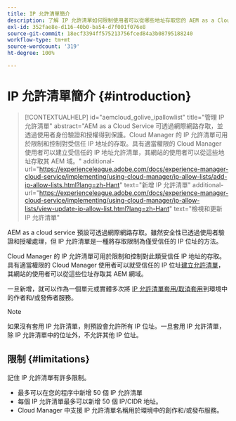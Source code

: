 ```yaml
---
title: IP 允許清單簡介
description: 了解 IP 允許清單如何限制使用者可以從哪些地址存取您的 AEM as a Cloud Service 網域。
exl-id: 352fae8e-d116-40b0-ba54-d7f001f076e8
source-git-commit: 18ecf3394ff575213756fced84a3b08795188240
workflow-type: tm+mt
source-wordcount: '319'
ht-degree: 100%

---
```



# IP 允許清單簡介 {#introduction}

>[!CONTEXTUALHELP]
>id="aemcloud_golive_ipallowlist"
>title="管理 IP 允許清單"
>abstract="AEM as a Cloud Service 可透過網際網路存取，並透過使用者身份驗證和授權得到保護。Cloud Manager 的 IP 允許清單可用於限制和控制對受信任 IP 地址的存取。具有適當權限的 Cloud Manager 使用者可以建立受信任的 IP 地址允許清單，其網站的使用者可以從這些地址存取其 AEM 域。"
>additional-url="https://experienceleague.adobe.com/docs/experience-manager-cloud-service/implementing/using-cloud-manager/ip-allow-lists/add-ip-allow-lists.html?lang=zh-Hant" text="新增 IP 允許清單"
>additional-url="https://experienceleague.adobe.com/docs/experience-manager-cloud-service/implementing/using-cloud-manager/ip-allow-lists/view-update-ip-allow-list.html?lang=zh-Hant" text="檢視和更新 IP 允許清單"

AEM as a cloud service 預設可透過網際網路存取。雖然安全性已透過使用者驗證和授權處理，但 IP 允許清單是一種將存取限制為僅受信任的 IP 位址的方法。

Cloud Manager 的 IP 允許清單可用於限制和控制對此類受信任 IP 地址的存取。具有適當權限的 Cloud Manager 使用者可以就受信任的 IP 位址[建立允許清單](/help/implementing/cloud-manager/ip-allow-lists/add-ip-allow-lists.md)，其網站的使用者可以從這些位址存取其 AEM 網域。

一旦新增，就可以作為一個單元或實體多次將 [IP 允許清單套用/取消套用](/help/implementing/cloud-manager/ip-allow-lists/apply-allow-list.md)到環境中的作者和/或發佈者服務。

>[!NOTE]
>
>如果沒有套用 IP 允許清單，則預設會允許所有 IP 位址。一旦套用 IP 允許清單，除 IP 允許清單中的位址外，不允許其他 IP 位址。

## 限制 {#limitations}

記住 IP 允許清單有許多限制。

* 最多可以在您的程序中新增 50 個 IP 允許清單
* 每個 IP 允許清單最多可以新增 50 個 IP/CIDR 地址。
* Cloud Manager 中支援 IP 允許清單名稱用於環境中的創作和/或發布服務。
